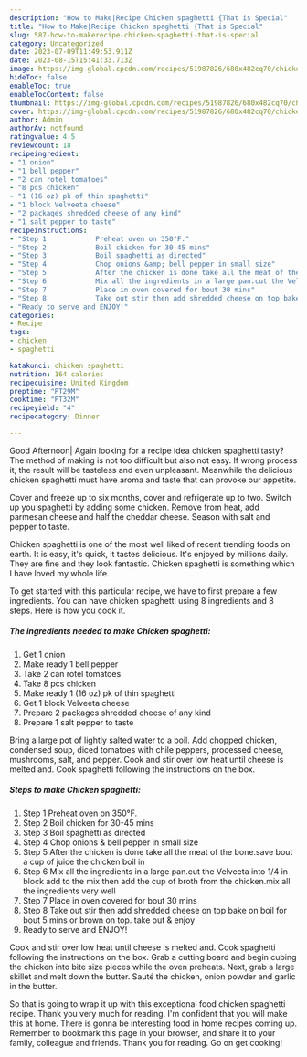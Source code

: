 ```yaml
---
description: "How to Make|Recipe Chicken spaghetti {That is Special"
title: "How to Make|Recipe Chicken spaghetti {That is Special"
slug: 587-how-to-makerecipe-chicken-spaghetti-that-is-special
category: Uncategorized
date: 2023-07-09T11:49:53.911Z
date: 2023-08-15T15:41:33.713Z
image: https://img-global.cpcdn.com/recipes/51987826/680x482cq70/chicken-spaghetti-recipe-main-photo.jpg
hideToc: false
enableToc: true
enableTocContent: false
thumbnail: https://img-global.cpcdn.com/recipes/51987826/680x482cq70/chicken-spaghetti-recipe-main-photo.jpg
cover: https://img-global.cpcdn.com/recipes/51987826/680x482cq70/chicken-spaghetti-recipe-main-photo.jpg
author: Admin
authorAv: notfound
ratingvalue: 4.5
reviewcount: 18
recipeingredient:
- "1 onion"
- "1 bell pepper"
- "2 can rotel tomatoes"
- "8 pcs chicken"
- "1 (16 oz) pk of thin spaghetti"
- "1 block Velveeta cheese"
- "2 packages shredded cheese of any kind"
- "1 salt pepper to taste"
recipeinstructions:
- "Step 1            Preheat oven on 350°F."
- "Step 2            Boil chicken for 30-45 mins"
- "Step 3            Boil spaghetti as directed"
- "Step 4            Chop onions &amp; bell pepper in small size"
- "Step 5            After the chicken is done take all the meat of the bone.save bout a cup of juice the chicken boil in"
- "Step 6            Mix all the ingredients in a large pan.cut the Velveeta into 1/4 in block add to the mix then add the cup of broth from the chicken.mix all the ingredients very well"
- "Step 7            Place in oven covered for bout 30 mins"
- "Step 8            Take out stir then add shredded cheese on top bake on boil for bout 5 mins or brown on top. take out &amp; enjoy"
- "Ready to serve and ENJOY!"
categories:
- Recipe
tags:
- chicken
- spaghetti

katakunci: chicken spaghetti 
nutrition: 164 calories
recipecuisine: United Kingdom
preptime: "PT29M"
cooktime: "PT32M"
recipeyield: "4"
recipecategory: Dinner

---
```



Good Afternoon| Again looking for a recipe idea chicken spaghetti tasty? The method of making is not too difficult but also not easy. If wrong process it, the result will be tasteless and even unpleasant. Meanwhile the delicious chicken spaghetti must have aroma and taste that can provoke our appetite.





Cover and freeze up to six months, cover and refrigerate up to two. Switch up you spaghetti by adding some chicken. Remove from heat, add parmesan cheese and half the cheddar cheese. Season with salt and pepper to taste.

Chicken spaghetti is one of the most well liked of recent trending foods on earth. It is easy, it's quick, it tastes delicious. It's enjoyed by millions daily. They are fine and they look fantastic. Chicken spaghetti is something which I have loved my whole life.


To get started with this particular recipe, we have to first prepare a few ingredients. You can have chicken spaghetti using 8 ingredients and 8 steps. Here is how you cook it.

<!--inarticleads1-->

##### The ingredients needed to make Chicken spaghetti:

1. Get 1 onion
1. Make ready 1 bell pepper
1. Take 2 can rotel tomatoes
1. Take 8 pcs chicken
1. Make ready 1 (16 oz) pk of thin spaghetti
1. Get 1 block Velveeta cheese
1. Prepare 2 packages shredded cheese of any kind
1. Prepare 1 salt pepper to taste


Bring a large pot of lightly salted water to a boil. Add chopped chicken, condensed soup, diced tomatoes with chile peppers, processed cheese, mushrooms, salt, and pepper. Cook and stir over low heat until cheese is melted and. Cook spaghetti following the instructions on the box. 

<!--inarticleads2-->

##### Steps to make Chicken spaghetti:

1. Step 1            Preheat oven on 350°F.
1. Step 2            Boil chicken for 30-45 mins
1. Step 3            Boil spaghetti as directed
1. Step 4            Chop onions &amp; bell pepper in small size
1. Step 5            After the chicken is done take all the meat of the bone.save bout a cup of juice the chicken boil in
1. Step 6            Mix all the ingredients in a large pan.cut the Velveeta into 1/4 in block add to the mix then add the cup of broth from the chicken.mix all the ingredients very well
1. Step 7            Place in oven covered for bout 30 mins
1. Step 8            Take out stir then add shredded cheese on top bake on boil for bout 5 mins or brown on top. take out &amp; enjoy
1. Ready to serve and ENJOY!

Cook and stir over low heat until cheese is melted and. Cook spaghetti following the instructions on the box. Grab a cutting board and begin cubing the chicken into bite size pieces while the oven preheats. Next, grab a large skillet and melt down the butter. Sauté the chicken, onion powder and garlic in the butter. 

So that is going to wrap it up with this exceptional food chicken spaghetti recipe. Thank you very much for reading. I'm confident that you will make this at home. There is gonna be interesting food in home recipes coming up. Remember to bookmark this page in your browser, and share it to your family, colleague and friends. Thank you for reading. Go on get cooking!
